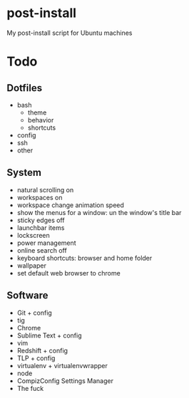 # post-install
My post-install script for Ubuntu machines

# Todo

## Dotfiles

 - bash
     + theme
     + behavior
     + shortcuts
 - config
 - ssh
 - other

## System

 - natural scrolling on
 - workspaces on
 - workspace change animation speed
 - show the menus for a window: un the window's title bar
 - sticky edges off
 - launchbar items
 - lockscreen
 - power management
 - online search off
 - keyboard shortcuts: browser and home folder
 - wallpaper
 - set default web browser to chrome

## Software

 - Git + config
 - tig
 - Chrome
 - Sublime Text + config
 - vim
 - Redshift + config
 - TLP + config
 - virtualenv + virtualenvwrapper
 - node
 - CompizConfig Settings Manager
 - The fuck
